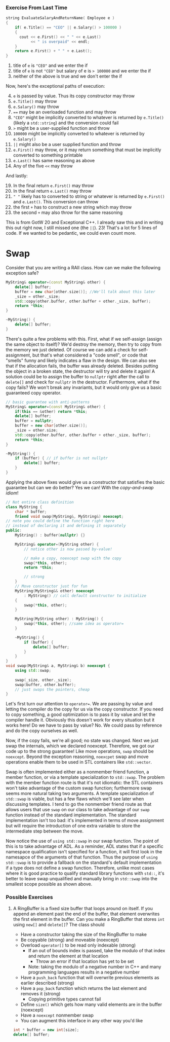 ### Exercise From Last Time

```C++
string EvaluateSalaryAndReturnName( Employee e )
{
    if( e.Title() == "CEO" || e.Salary() > 100000 )
    {
      cout << e.First() << " " << e.Last()
           << " is overpaid" << endl;
    }
    return e.First() + " " + e.Last();
}
```

1. title of `e` is `"CEO"` and we enter the if
2. title of `e` is not `"CEO"` but salary of e is `> 100000` and we enter the if
3. neither of the above is true and we don't enter the if

Now, here's the exceptional paths of execution:

4. `e` is passed by value. Thus its copy constructor may throw
5. `e.Title()` may throw
6.  `e.Salary()` may throw
7. `==` may be an overloaded function and may throw
8.  `"CEO"` might be implicitly converted to whatever is returned by `e.Title()` (likely a `std::string`) and the conversion could fail
9. `>` might be a user-supplied function and throw
10. `100000` might be implicitly converted to whatever is returned by `e.Salary()`
11. `||` might also be a user supplied function and throw
22. `e.First()` may throw, or it may return something that must be implicitly converted to something printable
13. `e.Last()` has same reasoning as above
14. Any of the five `<<` may throw

And lastly:

19. In the final return `e.First()` may throw
20. In the final return `e.Last()` may throw
21. `" "` likely has to converted to string or whatever is returned by `e.First()` and `e.Last()`. This conversion can throw
22. the first `+` has to construct a new string which may throw
23. the second `+` may also throw for the same reasoning

This is from GotW 20 and Exceptional C++. I already saw this and in writing this out right now, I still missed one (the `||`). 23! That's a lot for 5 lines of code. If we wanted to be pedantic, we could even count more.

# Swap

Consider that you are writing a RAII class. How can we make the following exception safe?

```C++
MyString& operator=(const MyString& other) {
    delete[] buffer;
    buffer = new char[other.size()]; //We'll talk about this later
    _size = other._size;
    std::copy(other.buffer, other.buffer + other._size, buffer);
    return *this;
}

~MyString() {
    delete[] buffer;
}
```
There's quite a few problems with this. First, what if we self-assign (assign the same object to itself)? We'd destroy the memory, then try to copy from the memory we just deleted. Of course we can add a check for self-assignment, but that's what considered a "code smell", or code that "smells" funny and likely indicates a flaw in the design. We can also see that if the allocation fails, the buffer was already deleted. Besides putting the object in a broken state, the destructor will try and delete it again! A solution could be to assign the buffer to `nullptr` right after the call to `delete[]` and check for `nullptr` in the destructor. Furthermore, what if the copy fails? We won't break any invariants, but it would only give us a basic guaranteed copy operator.
```C++
// basic guarantee with anti-patterns
MyString& operator=(const MyString& other) {
    if(this == &other) return *this;
    delete[] buffer;
    buffer = nullptr;
    buffer = new char[other.size()];
    _size = other.size;
    std::copy(other.buffer, other.buffer + other._size, buffer);
    return *this;
}

~MyString() {
    if (buffer) { // if buffer is not nullptr
        delete[] buffer;
    }
}
```
Applying the above fixes would give us a constructor that satisfies the basic guarantee but can we do better? Yes we can! With the *copy-and-swap idiom*!

```C++
// Not entire class definition
class MyString {
    char * buffer;
    friend void swap(MyString&, MyString&) noexcept;
// note you could define the function right here 
// instead of declaring it and defining it separately
public:
    MyString() : buffer(nullptr) {}

    MyString& operator=(MyString other) {
        // notice other is now passed by-value!

        // make a copy, noexcept swap with the copy
        swap(*this, other);
        return *this;

        // strong
    }
    // Move constructor just for fun
    MyString(MyString&& other) noexcept
        : MyString() // call default constructor to initialize
    {
        swap(*this, other);
    }

    MyString(MyString other) : MyString() {
        swap(*this, other); //same idea as operator=
    }

    ~MyString() {
        if (buffer) {
            delete[] buffer;
        }
    }
}
void swap(MyString& a, MyString& b) noexcept {
    using std::swap;
    
    swap(_size, other._size);
    swap(buffer, other.buffer);
    // just swaps the pointers, cheap
}
```
Let's first turn our attention to `operator=`. We are passing by value and letting the compiler do the copy for us via the copy constructor. If you need to copy something, a good optimization is to pass it by value and let the compiler handle it. Obviously this doesn't work for every situation but it works here! Do we have to pass by value? No. We could pass by reference and do the copy ourselves as well.

Now, if the copy fails, we're all good; no state was changed. Next we just swap the internals, which we declared noexcept. Therefore, we got our code up to the strong guarantee! Like move operations, `swap` should be `noexcept`. Beyond the exception reasoning, `noexcpet` swap and move operations enable them to be used in STL containers like `std::vector`.

Swap is often implemented either as a nonmember friend function, a member function, or via a template specialization to `std::swap`. The problem with the member function route is that it's not idiomatic: the STL containers won't take advantage of the custom swap function; furthermore swap seems more natural taking two arguments. A template specialization of `std::swap` is viable, but has a few flaws which we'll see later when discussing templates. I tend to go the nonmember friend route as that allows users that use `swap` on our class to take advantage of our `swap` function instead of the standard implementation. The standard implementation isn't too bad: it's implemented in terms of move assignment but will require the introduction of one extra variable to store the intermediate step between the move. 

Now notice the use of `using std::swap` in our swap function. The point of this is to take advantage of ADL. As a reminder, ADL states that if a specific namespace qualification isn't specified for a function, it will first look in the namesapce of the arguments of that function. Thus the purpose of `using std::swap` is to provide a fallback on the standard's default implementation if a type does not define a swap function. Therefore, unlike most cases where it is good practice to qualify standard library functions with `std::`, it's better to leave swap unqualified and manually bring in `std::swap` into the smallest scope possible as shown above.

### Possible Exercises

1. A RingBuffer is a fixed size buffer that loops around on itself. If you append an element past the end of the buffer, that element overwrites the first element in the buffer. Can you make a RingBuffer that stores `int` using `new[]` and `delete[]`? The class should
    * Have a constructor taking the size of the RingBuffer to make
    * Be copyable (strong) and moveable (noexcept)
    * Overload `operator[]` to be read only indexable (strong)
        * If an out of bounds index is passed, take the modulo of that index and return the element at that location
            * Throw an error if that location has yet to be set
        * Note: taking the modulo of a negative number in C++ and many programming languages results in a negative number
    * Have a `push_back` function that will overwrite previous elements as earlier described (strong)
    * Have a `pop_back` function which returns the last element and removes it (strong)
        * Copying primitive types cannot fail
    * Define `size()` which gets how many valid elements are in the buffer (noexcept)
    * Have a `noexcept` nonmember swap
    * You can augment this interface in any other way you'd like

    ```C++
    int * buffer = new int[size];
    delete[] buffer;
    ```